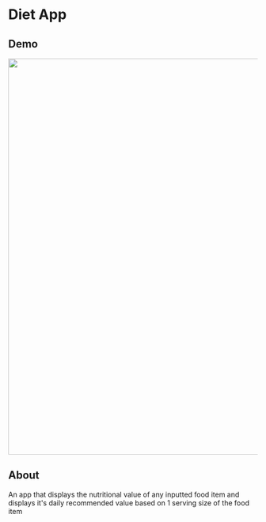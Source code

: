 # Diet App
## Demo

<img src="https://user-images.githubusercontent.com/65001385/152006003-67368b3e-06ad-412f-a13d-6ff0bc56a376.gif" width="800"/>

## About
An app that displays the nutritional value of any inputted food item and displays it's daily recommended value based on 1 serving size of the food item


